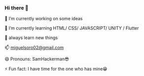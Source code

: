 ### Hi there 👋

 🔭 I’m currently working on some ideas 
 
 🌱 I’m currently learning HTML/ CSS/ JAVASCRIPT/ UNITY / Flutter
 
 💬 always learn new things
 
 📫 miguelsoro02@gmail.com
 
 😄 Pronouns: SamHackerman😎
 
 ⚡ Fun fact: I have time for the one who has mine😁
